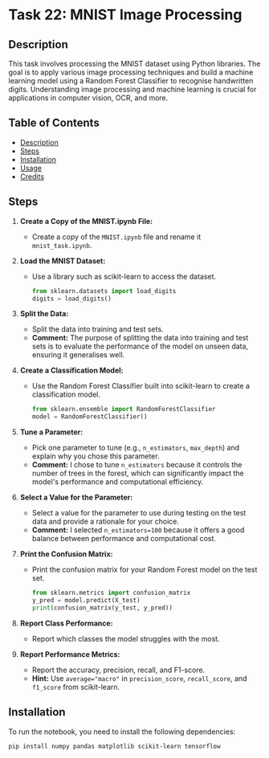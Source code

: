 # Task 22: MNIST Image Processing

## Description
This task involves processing the MNIST dataset using Python 
libraries. The goal is to apply various image processing 
techniques and build a machine learning model using a Random 
Forest Classifier to recognise handwritten digits. Understanding 
image processing and machine learning is crucial for 
applications in computer vision, OCR, and more.

## Table of Contents
- [Description](#description)
- [Steps](#steps)
- [Installation](#installation)
- [Usage](#usage)
- [Credits](#credits)

## Steps
1. **Create a Copy of the MNIST.ipynb File:**
   - Create a copy of the `MNIST.ipynb` file and rename it 
`mnist_task.ipynb`.

2. **Load the MNIST Dataset:**
   - Use a library such as scikit-learn to access the dataset.
     ```python
     from sklearn.datasets import load_digits
     digits = load_digits()
     ```

3. **Split the Data:**
   - Split the data into training and test sets.
   - **Comment:** The purpose of splitting the data into 
training and test sets is to evaluate the performance of the 
model on unseen data, ensuring it generalises well.

4. **Create a Classification Model:**
   - Use the Random Forest Classifier built into scikit-learn to 
create a classification model.
     ```python
     from sklearn.ensemble import RandomForestClassifier
     model = RandomForestClassifier()
     ```

5. **Tune a Parameter:**
   - Pick one parameter to tune (e.g., `n_estimators`, 
`max_depth`) and explain why you chose this parameter.
   - **Comment:** I chose to tune `n_estimators` because it 
controls the number of trees in the forest, which can 
significantly impact the model's performance and computational 
efficiency.

6. **Select a Value for the Parameter:**
   - Select a value for the parameter to use during testing on 
the test data and provide a rationale for your choice.
   - **Comment:** I selected `n_estimators=100` because it 
offers a good balance between performance and computational 
cost.

7. **Print the Confusion Matrix:**
   - Print the confusion matrix for your Random Forest model on 
the test set.
     ```python
     from sklearn.metrics import confusion_matrix
     y_pred = model.predict(X_test)
     print(confusion_matrix(y_test, y_pred))
     ```

8. **Report Class Performance:**
   - Report which classes the model struggles with the most.

9. **Report Performance Metrics:**
   - Report the accuracy, precision, recall, and F1-score.
   - **Hint:** Use `average="macro"` in `precision_score`, 
`recall_score`, and `f1_score` from scikit-learn.

## Installation
To run the notebook, you need to install the following 
dependencies:
```sh
pip install numpy pandas matplotlib scikit-learn tensorflow
